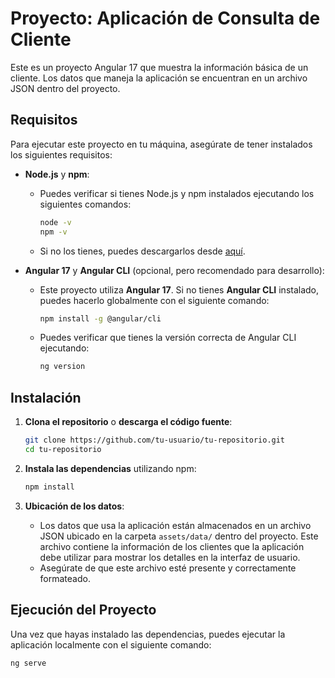 # Proyecto: Aplicación de Consulta de Cliente

Este es un proyecto Angular 17 que muestra la información básica de un cliente. Los datos que maneja la aplicación se encuentran en un archivo JSON dentro del proyecto.

## Requisitos

Para ejecutar este proyecto en tu máquina, asegúrate de tener instalados los siguientes requisitos:

- **Node.js** y **npm**:
  - Puedes verificar si tienes Node.js y npm instalados ejecutando los siguientes comandos:
    ```bash
    node -v
    npm -v
    ```
  - Si no los tienes, puedes descargarlos desde [aquí](https://nodejs.org/).

- **Angular 17** y **Angular CLI** (opcional, pero recomendado para desarrollo):
  - Este proyecto utiliza **Angular 17**. Si no tienes **Angular CLI** instalado, puedes hacerlo globalmente con el siguiente comando:
    ```bash
    npm install -g @angular/cli
    ```
  - Puedes verificar que tienes la versión correcta de Angular CLI ejecutando:
    ```bash
    ng version
    ```

## Instalación

1. **Clona el repositorio** o **descarga el código fuente**:
    ```bash
    git clone https://github.com/tu-usuario/tu-repositorio.git
    cd tu-repositorio
    ```

2. **Instala las dependencias** utilizando npm:
    ```bash
    npm install
    ```

3. **Ubicación de los datos**:
   - Los datos que usa la aplicación están almacenados en un archivo JSON ubicado en la carpeta `assets/data/` dentro del proyecto. Este archivo contiene la información de los clientes que la aplicación debe utilizar para mostrar los detalles en la interfaz de usuario.
   - Asegúrate de que este archivo esté presente y correctamente formateado.

## Ejecución del Proyecto

Una vez que hayas instalado las dependencias, puedes ejecutar la aplicación localmente con el siguiente comando:

```bash
ng serve
